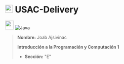 # <img src="https://www.svgrepo.com/show/236745/delivery-truck-truck.svg" width="25px" height="25px"></img> USAC-Delivery

<img src="https://github.com/get-icon/geticon/raw/master/icons/java.svg" width="28px" height="28px"></img>
![Java](https://img.shields.io/badge/java-%23ED8B00.svg?style=for-the-badge&logo=java&logoColor=white)

> **Nombre:** Joab Ajsivinac
>
>
>**Introducción a la Programación y Computación 1**
>- **Sección:** "E"
